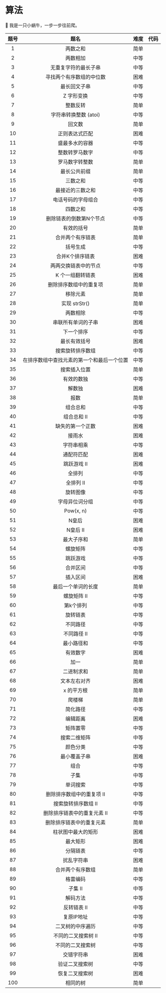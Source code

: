 # 算法

🐌 我是一只小蜗牛，一步一步往前爬。

| 题号 |                    题名                    | 难度 | 代码 |
| :--: | :----------------------------------------: | :--: | :--: |
|  1   |                  两数之和                  | 简单 |      |
|  2   |                  两数相加                  | 中等 |      |
|  3   |            无重复字符的最长子串            | 中等 |      |
|  4   |          寻找两个有序数组的中位数          | 困难 |      |
|  5   |                最长回文子串                | 中等 |      |
|  6   |                 Z 字形变换                 | 中等 |      |
|  7   |                  整数反转                  | 简单 |      |
|  8   |           字符串转换整数 (atoi)            | 中等 |      |
|  9   |                   回文数                   | 简单 |      |
|  10  |               正则表达式匹配               | 困难 |      |
|  11  |               盛最多水的容器               | 中等 |      |
|  12  |               整数转罗马数字               | 中等 |      |
|  13  |               罗马数字转整数               | 简单 |      |
|  14  |                最长公共前缀                | 简单 |      |
|  15  |                  三数之和                  | 中等 |      |
|  16  |              最接近的三数之和              | 中等 |      |
|  17  |             电话号码的字母组合             | 中等 |      |
|  18  |                  四数之和                  | 中等 |      |
|  19  |          删除链表的倒数第N个节点           | 中等 |      |
|  20  |                 有效的括号                 | 简单 |      |
|  21  |              合并两个有序链表              | 简单 |      |
|  22  |                  括号生成                  | 中等 |      |
|  23  |              合并K个排序链表               | 困难 |      |
|  24  |            两两交换链表中的节点            | 中等 |      |
|  25  |              K 个一组翻转链表              | 困难 |      |
|  26  |           删除排序数组中的重复项           | 简单 |      |
|  27  |                  移除元素                  | 简单 |      |
|  28  |               实现 strStr()                | 简单 |      |
|  29  |                  两数相除                  | 中等 |      |
|  30  |             串联所有单词的子串             | 困难 |      |
|  31  |                 下一个排序                 | 中等 |      |
|  32  |                最长有效括号                | 困难 |      |
|  33  |              搜索旋转排序数组              | 中等 |      |
|  34  | 在排序数组中查找元素的第一个和最后一个位置 | 中等 |      |
|  35  |                搜索插入位置                | 简单 |      |
|  36  |                 有效的数独                 | 中等 |      |
|  37  |                   解数独                   | 困难 |      |
|  38  |                    报数                    | 简单 |      |
|  39  |                  组合总和                  | 中等 |      |
|  40  |                组合总和 II                 | 中等 |      |
|  41  |              缺失的第一个正数              | 困难 |      |
|  42  |                   接雨水                   | 困难 |      |
|  43  |                 字符串相乘                 | 中等 |      |
|  44  |                 通配符匹配                 | 困难 |      |
|  45  |                跳跃游戏 II                 | 困难 |      |
|  46  |                   全排列                   | 中等 |      |
|  47  |                 全排列 II                  | 中等 |      |
|  48  |                  旋转图像                  | 中等 |      |
|  49  |               字母异位词分组               | 中等 |      |
|  50  |                 Pow(x, n)                  | 中等 |      |
|  51  |                   N皇后                    | 困难 |      |
|  52  |                  N皇后 II                  | 困难 |      |
|  53  |                 最大子序和                 | 简单 |      |
|  54  |                  螺旋矩阵                  | 中等 |      |
|  55  |                  跳跃游戏                  | 中等 |      |
|  56  |                  合并区间                  | 中等 |      |
|  57  |                  插入区间                  | 困难 |      |
|  58  |             最后一个单词的长度             | 简单 |      |
|  59  |                螺旋矩阵 II                 | 中等 |      |
|  60  |                 第k个排列                  | 中等 |      |
|  61  |                  旋转链表                  | 中等 |      |
|  62  |                  不同路径                  | 中等 |      |
|  63  |                不同路径 II                 | 中等 |      |
|  64  |                 最小路径和                 | 中等 |      |
|  65  |                  有效数字                  | 困难 |      |
|  66  |                    加一                    | 简单 |      |
|  67  |                 二进制求和                 | 简单 |      |
|  68  |                文本左右对齐                | 困难 |      |
|  69  |                 x 的平方根                 | 简单 |      |
|  70  |                   爬楼梯                   | 简单 |      |
|  71  |                  简化路径                  | 中等 |      |
|  72  |                  编辑距离                  | 困难 |      |
|  73  |                  矩阵置零                  | 中等 |      |
|  74  |                搜索二维矩阵                | 中等 |      |
|  75  |                  颜色分类                  | 中等 |      |
|  76  |                最小覆盖子串                | 困难 |      |
|  77  |                    组合                    | 中等 |      |
|  78  |                    子集                    | 中等 |      |
|  79  |                  单词搜索                  | 中等 |      |
|  80  |         删除排序数组中的重复项 II          | 中等 |      |
|  81  |            搜索旋转排序数组 II             | 中等 |      |
|  82  |        删除排序链表中的重复元素 II         | 中等 |      |
|  83  |          删除排序链表中的重复元素          | 简单 |      |
|  84  |             柱状图中最大的矩形             | 困难 |      |
|  85  |                  最大矩形                  | 困难 |      |
|  86  |                  分隔链表                  | 中等 |      |
|  87  |                 扰乱字符串                 | 困难 |      |
|  88  |              合并两个有序数组              | 简单 |      |
|  89  |                  格雷编码                  | 中等 |      |
|  90  |                  子集 II                   | 中等 |      |
|  91  |                  解码方法                  | 中等 |      |
|  92  |                反转链表 II                 | 中等 |      |
|  93  |                 复原IP地址                 | 中等 |      |
|  94  |              二叉树的中序遍历              | 中等 |      |
|  95  |            不同的二叉搜索树 II             | 中等 |      |
|  96  |              不同的二叉搜索树              | 中等 |      |
|  97  |                 交错字符串                 | 困难 |      |
|  98  |               验证二叉搜索树               | 中等 |      |
|  99  |               恢复二叉搜索树               | 困难 |      |
| 100  |                  相同的树                  | 简单 |      |



